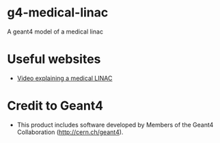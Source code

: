 # g4-medical-linac
A geant4 model of a medical linac


# Useful websites
- [Video explaining a medical LINAC](https://www.youtube.com/watch?v=jSgnWfbEx1A)

# Credit to Geant4
- This product includes software developed by Members of the Geant4 Collaboration (http://cern.ch/geant4).
